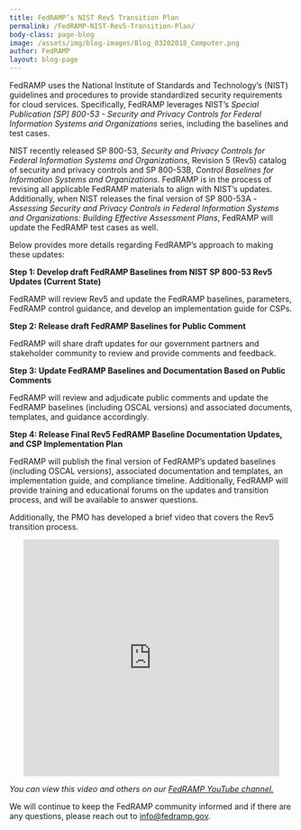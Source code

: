 ```yaml
---
title: FedRAMP’s NIST Rev5 Transition Plan
permalink: /FedRAMP-NIST-Rev5-Transition-Plan/
body-class: page-blog
image: /assets/img/blog-images/Blog_03202018_Computer.png
author: FedRAMP
layout: blog-page
---
```


FedRAMP uses the National Institute of Standards and Technology’s (NIST) guidelines and procedures to provide standardized security requirements for cloud services. Specifically, FedRAMP leverages NIST’s <i>Special Publication [SP] 800-53 - Security and Privacy Controls for Federal Information Systems and Organizations</i> series, including the baselines and test cases.

NIST recently released SP 800-53, <i>Security and Privacy Controls for Federal Information Systems and Organizations</i>, Revision 5 (Rev5) catalog of security and privacy controls and SP 800-53B, <i>Control Baselines for Information Systems and Organizations</i>. FedRAMP is in the process of revising all applicable FedRAMP materials to align with NIST’s updates. Additionally, when NIST releases the final version of SP 800-53A - <i>Assessing Security and Privacy Controls in Federal Information Systems and Organizations: Building Effective Assessment Plans</i>, FedRAMP will update the FedRAMP test cases as well.

Below provides more details regarding FedRAMP’s approach to making these updates:

<b>Step 1: Develop draft FedRAMP Baselines from NIST SP 800-53 Rev5 Updates (Current State)</b>
<p>FedRAMP will review Rev5 and update the FedRAMP baselines, parameters, FedRAMP control guidance, and develop an implementation guide for CSPs.<p>

<b>Step 2: Release draft FedRAMP Baselines for Public Comment</b>
<p>FedRAMP will share draft updates for our government partners and stakeholder community to review and provide comments and feedback.</p>

<b>Step 3: Update FedRAMP Baselines and Documentation Based on Public Comments</b>
<p>FedRAMP will review and adjudicate public comments and update the FedRAMP baselines (including OSCAL versions) and associated documents, templates, and guidance accordingly.</p>

<b>Step 4: Release Final Rev5 FedRAMP Baseline Documentation Updates, and CSP Implementation Plan</b>
<p>FedRAMP will publish the final version of FedRAMP’s updated baselines (including OSCAL versions), associated documentation and templates, an implementation guide, and compliance timeline. Additionally, FedRAMP will provide training and educational forums on the updates and transition process, and will be available to answer questions.</p>

Additionally, the PMO has developed a brief video that covers the Rev5 transition process. 

<p>
<div class="video-responsive">
<iframe width="560" height="420" style="width:  90%; margin-left: 5%;" src="https://www.youtube.com/embed/MwzkJ1EEAVY" frameborder="0" allow="accelerometer; autoplay; encrypted-media; gyroscope; picture-in-picture" allowfullscreen></iframe>
</div>
</p>

<p><i>You can view this video and others on our <a href="www.youtube.com/fedramp">FedRAMP YouTube channel.</a></i></p>

<p>We will continue to keep the FedRAMP community informed and if there are any questions, please reach out to <a href="mailto:info@fedramp.gov">info@fedramp.gov</a>.</p>





